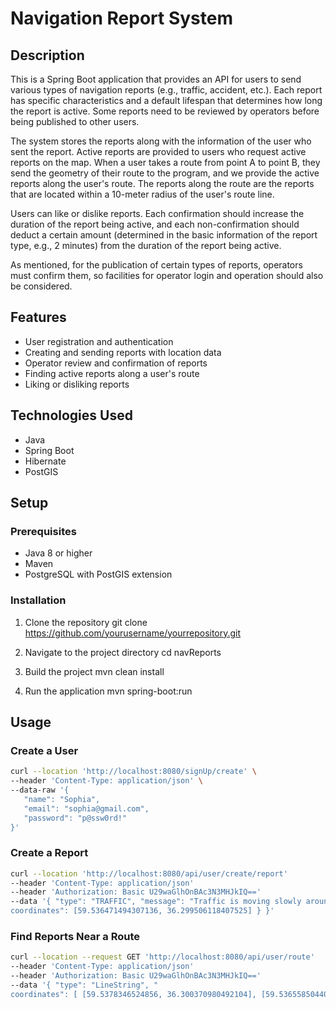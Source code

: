 # Navigation Report System

## Description

This is a Spring Boot application that provides an API for users to send various types of navigation reports (e.g.,
traffic, accident, etc.). Each report has specific characteristics and a default lifespan that determines how long the
report is active. Some reports need to be reviewed by operators before being published to other users.

The system stores the reports along with the information of the user who sent the report. Active reports are provided to
users who request active reports on the map. When a user takes a route from point A to point B, they send the geometry
of their route to the program, and we provide the active reports along the user's route. The reports along the route are
the reports that are located within a 10-meter radius of the user's route line.

Users can like or dislike reports. Each confirmation should increase the duration of the report being active, and each
non-confirmation should deduct a certain amount (determined in the basic information of the report type, e.g., 2
minutes) from the duration of the report being active.

As mentioned, for the publication of certain types of reports, operators must confirm them, so facilities for operator
login and operation should also be considered.

## Features

- User registration and authentication
- Creating and sending reports with location data
- Operator review and confirmation of reports
- Finding active reports along a user's route
- Liking or disliking reports

## Technologies Used

- Java
- Spring Boot
- Hibernate
- PostGIS

## Setup

### Prerequisites

- Java 8 or higher
- Maven
- PostgreSQL with PostGIS extension

### Installation

1. Clone the repository
   git clone https://github.com/yourusername/yourrepository.git

3. Navigate to the project directory
   cd navReports

5. Build the project
   mvn clean install

4. Run the application
   mvn spring-boot:run

## Usage

### Create a User

 ```bash
curl --location 'http://localhost:8080/signUp/create' \
--header 'Content-Type: application/json' \
--data-raw '{
    "name": "Sophia",
    "email": "sophia@gmail.com",
    "password": "p@ssw0rd!"
}'

```

### Create a Report

```bash
curl --location 'http://localhost:8080/api/user/create/report'
--header 'Content-Type: application/json'
--header 'Authorization: Basic U29waGlhOnBAc3N3MHJkIQ=='
--data '{ "type": "TRAFFIC", "message": "Traffic is moving slowly around this area.", "location": { "type": "Point", "
coordinates": [59.536471494307136, 36.299506118407525] } }'
```

### Find Reports Near a Route

```bash
curl --location --request GET 'http://localhost:8080/api/user/route'
--header 'Content-Type: application/json'
--header 'Authorization: Basic U29waGlhOnBAc3N3MHJkIQ=='
--data '{ "type": "LineString", "
coordinates": [ [59.5378346524856, 36.300370980492104], [59.536558504403104, 36.29936586959842], [59.53449926545366, 36.300628099803745], [59.53299109044863, 36.30013723492836], [59.532904080352694, 36.3008384695182] ] }'
```



